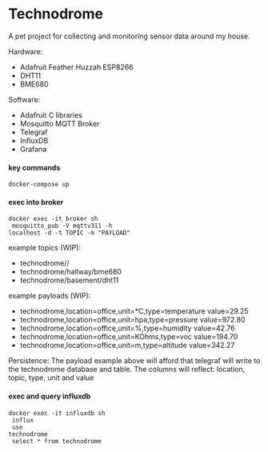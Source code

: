# Technodrome

A pet project for collecting and monitoring sensor data around my house.

Hardware:
- Adafruit Feather Huzzah ESP8266
- DHT11
- BME680

Software:
- Adafruit C libraries
- Mosquitto MQTT Broker
- Telegraf
- InfluxDB
- Grafana

#### key commands
<code>docker-compose up</code>


#### exec into broker
<code>docker exec -it broker sh</br>
mosquitto_pub -V mqttv311 -h localhost -d -t TOPIC -m "PAYLOAD"
</code>

example topics (WIP): 
- technodrome/<ROOM>/<SENSOR>
- technodrome/hallway/bme680
- technodrome/basement/dht11

example payloads (WIP):
- technodrome,location=office,unit=*C,type=temperature value=29.25
- technodrome,location=office,unit=hpa,type=pressure value=972.80
- technodrome,location=office,unit=%,type=humidity value=42.76
- technodrome,location=office,unit=KOhms,type=voc value=194.70
- technodrome,location=office,unit=m,type=altitude value=342.27

Persistence:
The payload example above will afford that telegraf will write to the technodrome database and table.
The columns will reflect: location, topic, type, unit and value

#### exec and query influxdb
<code>docker exec -it influxdb sh</br>
influx</br>
use technodrome</br>
select * from technodrome</br>
</code>



